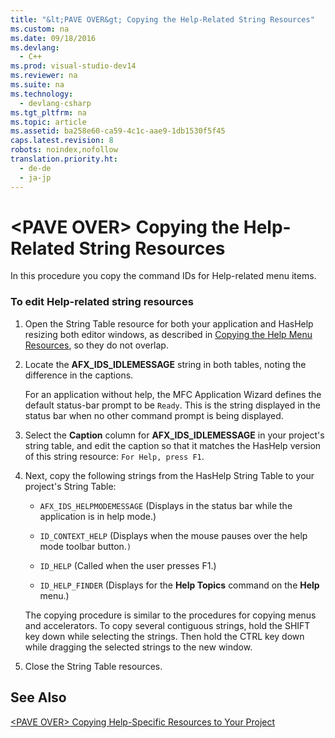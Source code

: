 ```yaml
---
title: "&lt;PAVE OVER&gt; Copying the Help-Related String Resources"
ms.custom: na
ms.date: 09/18/2016
ms.devlang: 
  - C++
ms.prod: visual-studio-dev14
ms.reviewer: na
ms.suite: na
ms.technology: 
  - devlang-csharp
ms.tgt_pltfrm: na
ms.topic: article
ms.assetid: ba258e60-ca59-4c1c-aae9-1db1530f5f45
caps.latest.revision: 8
robots: noindex,nofollow
translation.priority.ht: 
  - de-de
  - ja-jp
---
```

# &lt;PAVE OVER&gt; Copying the Help-Related String Resources
In this procedure you copy the command IDs for Help-related menu items.  
  
### To edit Help-related string resources  
  
1.  Open the String Table resource for both your application and HasHelp resizing both editor windows, as described in [Copying the Help Menu Resources](../vs140/-PAVE-OVER--Copying-the-Help-Menu-Resources.md), so they do not overlap.  
  
2.  Locate the **AFX_IDS_IDLEMESSAGE** string in both tables, noting the difference in the captions.  
  
     For an application without help, the MFC Application Wizard defines the default status-bar prompt to be `Ready`. This is the string displayed in the status bar when no other command prompt is being displayed.  
  
3.  Select the **Caption** column for **AFX_IDS_IDLEMESSAGE** in your project's string table, and edit the caption so that it matches the HasHelp version of this string resource: `For Help, press F1`.  
  
4.  Next, copy the following strings from the HasHelp String Table to your project's String Table:  
  
    -   `AFX_IDS_HELPMODEMESSAGE` (Displays in the status bar while the application is in help mode.)  
  
    -   `ID_CONTEXT_HELP` (Displays when the mouse pauses over the help mode toolbar button.`)`  
  
    -   `ID_HELP` (Called when the user presses F1.)  
  
    -   `ID_HELP_FINDER` (Displays for the **Help Topics** command on the **Help** menu.)  
  
     The copying procedure is similar to the procedures for copying menus and accelerators. To copy several contiguous strings, hold the SHIFT key down while selecting the strings. Then hold the CTRL key down while dragging the selected strings to the new window.  
  
5.  Close the String Table resources.  
  
## See Also  
 [<PAVE OVER\> Copying Help-Specific Resources to Your Project](../vs140/-PAVE-OVER--Copying-Help-Specific-Resources-to-Your-Project.md)